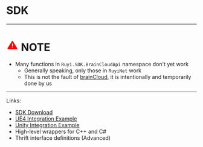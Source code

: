 # SDK

---
# <img src="/docs/img/warning.png" width="32" /> NOTE

* Many functions in `Ruyi.SDK.BrainCloudApi` namespace don't yet work
	* Generally speaking, only those in `RuyiNet` work
    * This is not the fault of [brainCloud](http://getbraincloud.com/), it is intentionally and temporarily done by us

---

Links:

* [SDK Download](http://dev.playruyi.com/udownloadslist/SDK)
* [UE4 Integration Example](https://bitbucket.org/playruyi/unreal_demo)
* [Unity Integration Example](https://bitbucket.org/playruyi/space_shooter)
* High-level wrappers for C++ and C#
* Thrift interface definitions (Advanced)

